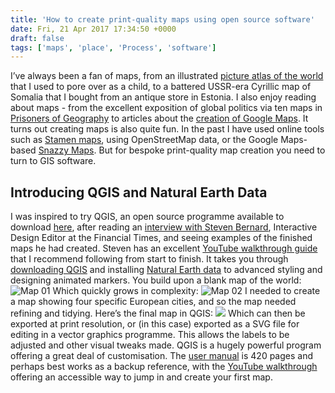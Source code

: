 ```yaml
---
title: 'How to create print-quality maps using open source software'
date: Fri, 21 Apr 2017 17:34:50 +0000
draft: false
tags: ['maps', 'place', 'Process', 'software']
---
```


I’ve always been a fan of maps, from an illustrated [picture atlas of the world](https://www.amazon.com/Picture-Atlas-World-Brian-Delf/dp/0528835645) that I used to pore over as a child, to a battered USSR-era Cyrillic map of Somalia that I bought from an antique store in Estonia. I also enjoy reading about maps - from the excellent exposition of global politics via ten maps in [Prisoners of Geography](https://www.amazon.co.uk/dp/B00Y16BEM2/) to articles about the [creation of Google Maps](https://www.theatlantic.com/technology/archive/2012/09/how-google-builds-its-maps-and-what-it-means-for-the-future-of-everything/261913/). It turns out creating maps is also quite fun. In the past I have used online tools such as [Stamen maps](http://maps.stamen.com), using OpenStreetMap data, or the Google Maps-based [Snazzy Maps](https://snazzymaps.com/). But for bespoke print-quality map creation you need to turn to GIS software.

Introducing QGIS and Natural Earth Data
---------------------------------------

I was inspired to try QGIS, an open source programme available to download [here](http://www.qgis.org/en/site/), after reading an [interview with Steven Bernard](https://www.qgis.org/en/site/about/case_studies/qgis_at_financial_times.html), Interactive Design Editor at the Financial Times, and seeing examples of the finished maps he had created. Steven has an excellent [YouTube walkthrough guide](https://www.youtube.com/playlist?list=PL7HotvlLKHCs9nD1fFUjSOsZrsnctyV2R) that I recommend following from start to finish. It takes you through [downloading QGIS](http://www.qgis.org/en/site/) and installing [Natural Earth data](http://www.naturalearthdata.com/downloads/) to advanced styling and designing animated markers. You build upon a blank map of the world: ![Map 01](https://ransomjc.files.wordpress.com/2017/04/map-01.jpeg) Which quickly grows in complexity: ![Map 02](https://ransomjc.files.wordpress.com/2017/04/map-02.png) I needed to create a map showing four specific European cities, and so the map needed refining and tidying. Here’s the final map in QGIS: ![](https://ransomjc.files.wordpress.com/2017/04/map-03-a0c5effc2b15411794596ef3f780285b.png) Which can then be exported at print resolution, or (in this case) exported as a SVG file for editing in a vector graphics programme. This allows the labels to be adjusted and other visual tweaks made. QGIS is a hugely powerful program offering a great deal of customisation. The [user manual](http://qgis.org/en/docs/index.html) is 420 pages and perhaps best works as a backup reference, with the [YouTube walkthrough](https://www.youtube.com/playlist?list=PL7HotvlLKHCs9nD1fFUjSOsZrsnctyV2R) offering an accessible way to jump in and create your first map.